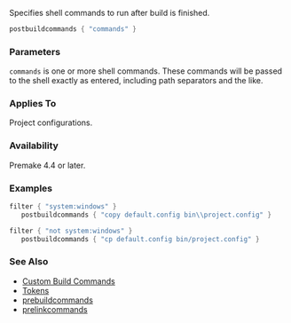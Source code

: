 Specifies shell commands to run after build is finished.

```lua
postbuildcommands { "commands" }
```

### Parameters ###

`commands` is one or more shell commands. These commands will be passed to the shell exactly as entered, including path separators and the like.

### Applies To ###

Project configurations.

### Availability ###

Premake 4.4 or later.

### Examples ###

```lua
filter { "system:windows" }
   postbuildcommands { "copy default.config bin\\project.config" }

filter { "not system:windows" }
   postbuildcommands { "cp default.config bin/project.config" }
```

### See Also ###
 * [Custom Build Commands](Custom-Build-Commands.md)
 * [Tokens](Tokens.md)
 * [prebuildcommands](prebuildcommands.md)
 * [prelinkcommands](prelinkcommands.md)
